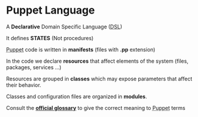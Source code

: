   
       
<h1>Puppet Language</h1>
       
                            
<p>A <strong>Declarative</strong> Domain Specific Language (<abbr title="Domain Specific Langauge">DSL</abbr>)</p>
<p>It defines <strong>STATES</strong> (Not procedures)</p>
<p><abbr title="Puppet automation tool">Puppet</abbr> code is written in <strong>manifests</strong> (files with <strong>.pp</strong> extension)</p>
<p>In the code we declare <strong>resources</strong> that affect elements of the system (files, packages, services ...)</p>
<p>Resources are grouped in <strong>classes</strong> which may expose parameters that affect their behavior.</p>
<p>Classes and configuration files are organized in <strong>modules</strong>.</p>
<p>Consult the <strong><a href="https://docs.puppetlabs.com/references/glossary.html">official glossary</a></strong> to give the correct meaning to <abbr title="Puppet automation tool">Puppet</abbr> terms</p>
     